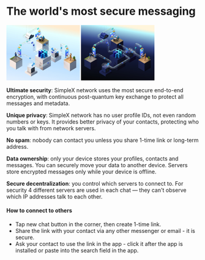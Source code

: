 # The world's most secure messaging

<img src="/img/design_3/secure_messaging_light.jpg" width="38%" class="float-to-right dark:hidden">

<img src="/img/design_3/secure_messaging_dark.jpg" width="38%" class="float-to-right hidden dark:block">

**Ultimate security**: SimpleX network uses the most secure end-to-end encryption, with continuous post-quantum key exchange to protect all messages and metadata.

**Unique privacy**: SimpleX network has no user profile IDs, not even random numbers or keys. It provides better privacy of your contacts, protecting who you talk with from network servers.

**No spam**: nobody can contact you unless you share 1-time link or long-term address.

**Data ownership**: only your device stores your profiles, contacts and messages. You can securely move your data to another device. Servers store encrypted messages only while your device is offline.

**Secure decentralization**: you control which servers to connect to. For security 4 different servers are used in each chat &mdash; they can't observe which IP addresses talk to each other.

#### How to connect to others

- Tap new chat button in the corner, then create 1-time link.
- Share the link with your contact via any other messenger or email - it is secure.
- Ask your contact to use the link in the app - click it after the app is installed or paste into the search field in the app.
